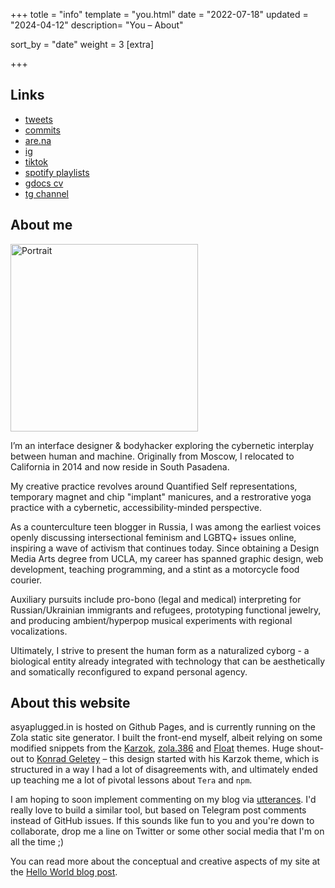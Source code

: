 +++
totle = "info"
template = "you.html"
date = "2022-07-18"
updated = "2024-04-12"
description= "You – About"

sort_by = "date"
weight = 3
[extra]

+++

## Links

- [tweets](https://twitter.com/asyapyapyap)
- [commits](https://github.com/asyapluggedin)
- [are.na](https://www.are.na/anastasia-davydova-lewis/index)
- [ig](https://www.instagram.com/asyapluggedin/)
- [tiktok](https://www.tiktok.com/@xnastasia/)
- [spotify playlists](https://open.spotify.com/user/1117495726?si=TKcbbx10QnqTFTvgA1Teqg)
- [gdocs cv](https://docs.google.com/document/d/1BvczAevODulwG7kgEpTFwbRjttJ3xvu83rBzBa7izsY/edit?usp=sharing)
- [tg channel](https://t.me/adhdavydova)

## About me

<img src="https://asyaplugged.in/assets/ditherpfp.png" alt="Portrait" width="300">

I’m an interface designer & bodyhacker exploring the cybernetic interplay between human and machine. Originally from Moscow, I relocated to California in 2014 and now reside in South Pasadena.

My creative practice revolves around Quantified Self representations, temporary magnet and chip "implant" manicures, and a restrorative yoga practice with a cybernetic, accessibility-minded perspective.

As a counterculture teen blogger in Russia, I was among the earliest voices openly discussing intersectional feminism and LGBTQ+ issues online, inspiring a wave of activism that continues today. Since obtaining a Design Media Arts degree from UCLA, my career has spanned graphic design, web development, teaching programming, and a stint as a motorcycle food courier.

Auxiliary pursuits include pro-bono (legal and medical) interpreting for Russian/Ukrainian immigrants and refugees, prototyping functional jewelry, and producing ambient/hyperpop musical experiments with regional vocalizations.

 Ultimately, I strive to present the human form as a naturalized cyborg - a biological entity already integrated with technology that can be aesthetically and somatically reconfigured to expand personal agency.





## About this website

asyaplugged.in is hosted on Github Pages, and is currently running on the Zola static site generator. I built the front-end myself, albeit relying on some modified snippets from the [Karzok](https://www.getzola.org/themes/karzok/), [zola.386](https://www.getzola.org/themes/zola-386/) and [Float](https://www.getzola.org/themes/float/) themes. Huge shout-out to [Konrad Geletey](https://github.com/kogeletey) – this design started with his Karzok theme, which is structured in a way I had a lot of disagreements with, and ultimately ended up teaching me a lot of pivotal lessons about `Tera` and `npm`.

I am hoping to soon implement commenting on my blog via [utterances](https://utteranc.es/). I'd really love to build a similar tool, but based on Telegram post comments instead of GitHub issues. If this sounds like fun to you and you're down to collaborate, drop me a line on Twitter or some other social media that I'm on all the time ;)

You can read more about the conceptual and creative aspects of my site at the [Hello World blog post](https://asyaplugged.in/know/hello-world/).
